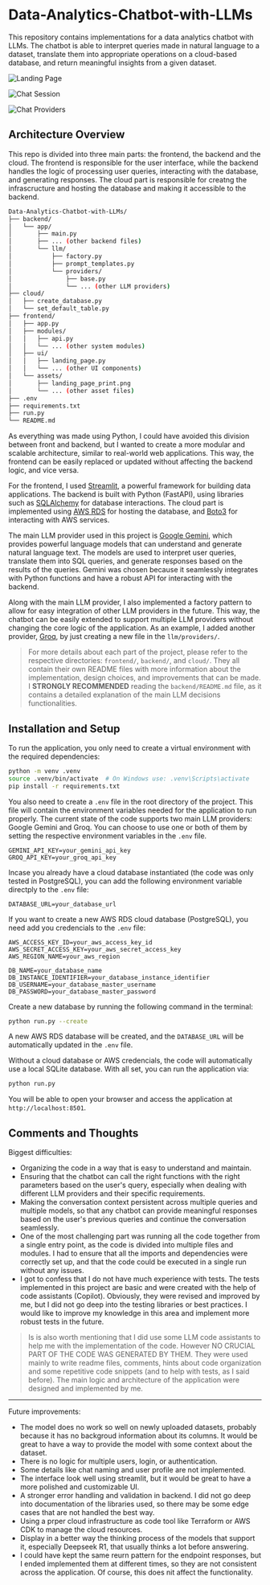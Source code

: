 # Data-Analytics-Chatbot-with-LLMs
This repository contains implementations for a data analytics chatbot with LLMs. The chatbot is able to interpret queries made in natural language to a dataset, translate them into appropriate operations on a cloud-based database, and return meaningful insights from a given dataset.

![Landing Page](frontend/assets/landing_page_print.png)

![Chat Session](frontend/assets/chat_session_print.png)

![Chat Providers](frontend/assets/chat_providers_print.png)

## Architecture Overview
This repo is divided into three main parts: the frontend, the backend and the cloud. The frontend is responsible for the user interface, while the backend handles the logic of processing user queries, interacting with the database, and generating responses. The cloud part is responsible for creatng the infrascructure and hosting the database and making it accessible to the backend.

```bash
Data-Analytics-Chatbot-with-LLMs/
├── backend/
│   └── app/
│       ├── main.py
│       ├── ... (other backend files)
│       └── llm/
│           ├── factory.py
│           ├── prompt_templates.py
│           └── providers/
│               ├── base.py
│               └── ... (other LLM providers)
├── cloud/
│   ├── create_database.py
│   └── set_default_table.py
├── frontend/
│   ├── app.py
│   ├── modules/
│   │   ├── api.py
│   │   └── ... (other system modules)
│   ├── ui/
│   │   ├── landing_page.py
│   │   └── ... (other UI components)
│   └── assets/
│       ├── landing_page_print.png
│       └── ... (other asset files)
├── .env
├── requirements.txt
├── run.py
└── README.md
```

As everything was made using Python, I could have avoided this division between front and backend, but I wanted to create a more modular and scalable architecture, similar to real-world web applications. This way, the frontend can be easily replaced or updated without affecting the backend logic, and vice versa.

For the frontend, I used [Streamlit](https://streamlit.io/), a powerful framework for building data applications. The backend is built with Python (FastAPI), using libraries such as [SQLAlchemy](https://www.sqlalchemy.org/) for database interactions. The cloud part is implemented using [AWS RDS](https://aws.amazon.com/rds/) for hosting the database, and [Boto3](https://boto3.amazonaws.com/v1/documentation/api/latest/index.html) for interacting with AWS services.

The main LLM provider used in this project is [Google Gemini](https://ai.google.dev/gemini), which provides powerful language models that can understand and generate natural language text. The models are used to interpret user queries, translate them into SQL queries, and generate responses based on the results of the queries. Gemini was chosen because it seamlessly integrates with Python functions and have a robust API for interacting with the backend.

Along with the main LLM provider, I also implemented a factory pattern to allow for easy integration of other LLM providers in the future. This way, the chatbot can be easily extended to support multiple LLM providers without changing the core logic of the application. As an example, I added another provider, [Groq](https://groq.com/), by just creating a new file in the `llm/providers/`.

> For more details about each part of the project, please refer to the respective directories: `frontend/`, `backend/`, and `cloud/`. They all contain their own README files with more information about the implementation, design choices, and improvements that can be made. I **STRONGLY RECOMMENDED** reading the `backend/README.md` file, as it contains a detailed explanation of the main LLM decisions functionalities.

## Installation and Setup
To run the application, you only need to create a virtual environment with the required dependencies:

```bash
python -m venv .venv
source .venv/bin/activate  # On Windows use: .venv\Scripts\activate
pip install -r requirements.txt
```

You also need to create a `.env` file in the root directory of the project. This file will contain the environment variables needed for the application to run properly. The current state of the code supports two main LLM providers: Google Gemini and Groq. You can choose to use one or both of them by setting the respective environment variables in the `.env` file.

```plaintext
GEMINI_API_KEY=your_gemini_api_key
GROQ_API_KEY=your_groq_api_key
```

Incase you already have a cloud database instantiated (the code was only tested in PostgreSQL), you can add the following environment variable directply to the `.env` file:

```plaintext
DATABASE_URL=your_database_url
```

If you want to create a new AWS RDS cloud database (PostgreSQL), you need add you credencials to the `.env` file:

```plaintext
AWS_ACCESS_KEY_ID=your_aws_access_key_id
AWS_SECRET_ACCESS_KEY=your_aws_secret_access_key
AWS_REGION_NAME=your_aws_region

DB_NAME=your_database_name
DB_INSTANCE_IDENTIFIER=your_database_instance_identifier
DB_USERNAME=your_database_master_username
DB_PASSWORD=your_database_master_password
```

Create a new database by running the following command in the terminal:

```bash
python run.py --create
```
A new AWS RDS database will be created, and the `DATABASE_URL` will be automatically updated in the `.env` file.

Without a cloud database or AWS credencials, the code will automatically use a local SQLite database. With all set, you can run the application via:

```bash
python run.py
```

You will be able to open your browser and access the application at `http://localhost:8501`.

## Comments and Thoughts
Biggest difficulties:
- Organizing the code in a way that is easy to understand and maintain.
- Ensuring that the chatbot can call the right functions with the right parameters based on the user's query, especially when dealing with different LLM providers and their specific requirements.
- Making the conversation context persistent across multiple queries and multiple models, so that any chatbot can provide meaningful responses based on the user's previous queries and continue the conversation seamlessly.
- One of the most challenging part was running all the code together from a single entry point, as the code is divided into multiple files and modules. I had to ensure that all the imports and dependencies were correctly set up, and that the code could be executed in a single run without any issues.
- I got to confess that I do not have much experience with tests. The tests implemented in this project are basic and were created with the help of code assistants (Copilot). Obviously, they were revised and improved by me, but I did not go deep into the testing libraries or best practices. I would like to improve my knowledge in this area and implement more robust tests in the future.

> Is is also worth mentioning that I did use some LLM code assistants to help me with the implementation of the code. However NO CRUCIAL PART OF THE CODE WAS GENERATED BY THEM. They were used mainly to write readme files, comments, hints about code organization and some repetitive code snippets (and to help with tests, as I said before). The main logic and architecture of the application were designed and implemented by me.

---
Future improvements:
- The model does no work so well on newly uploaded datasets, probably because it has no backgroud information about its columns. It would be great to have a way to provide the model with some context about the dataset.
- There is no logic for multiple users, login, or authentication.
- Some details like chat naming and user profile are not implemented.
- The interface look well using streamlit, but it would be great to have a more polished and customizable UI.
- A stronger error handling and validation in backend. I did not go deep into documentation of the libraries used, so there may be some edge cases that are not handled the best way.
- Using a prper cloud infrastructure as code tool like Terraform or AWS CDK to manage the cloud resources.
- Display in a better way the thinking process of the models that support it, especially Deepseek R1, that usually thinks a lot before answering.
- I could have kept the same reurn pattern for the endpoint responses, but I ended implemented them at different times, so they are not consistent across the application. Of course, this does nit affect the functionality.